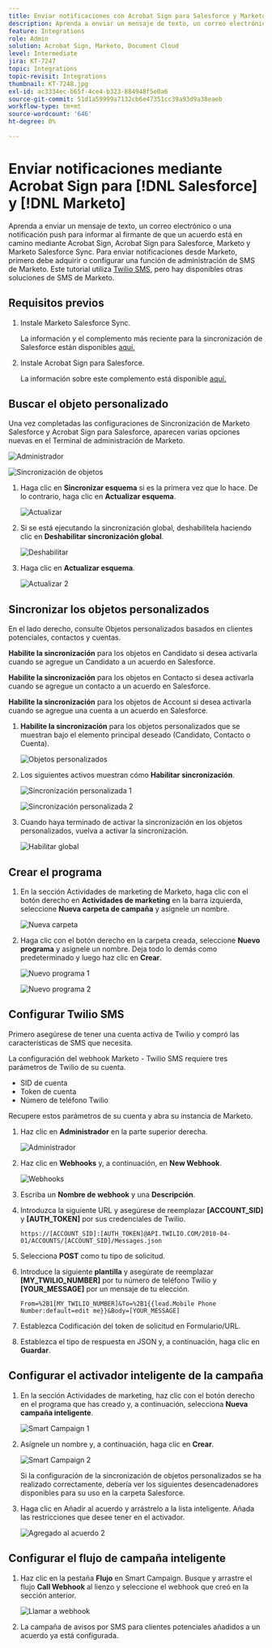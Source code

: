 ```yaml
---
title: Enviar notificaciones con Acrobat Sign para Salesforce y Marketo
description: Aprenda a enviar un mensaje de texto, un correo electrónico o una notificación push para informar al firmante de que un acuerdo está en camino
feature: Integrations
role: Admin
solution: Acrobat Sign, Marketo, Document Cloud
level: Intermediate
jira: KT-7247
topic: Integrations
topic-revisit: Integrations
thumbnail: KT-7248.jpg
exl-id: ac3334ec-b65f-4ce4-b323-884948f5e0a6
source-git-commit: 51d1a59999a7132cb6e47351cc39a93d9a38eaeb
workflow-type: tm+mt
source-wordcount: '646'
ht-degree: 0%

---
```


# Enviar notificaciones mediante Acrobat Sign para [!DNL Salesforce] y [!DNL Marketo]

Aprenda a enviar un mensaje de texto, un correo electrónico o una notificación push para informar al firmante de que un acuerdo está en camino mediante Acrobat Sign, Acrobat Sign para Salesforce, Marketo y Marketo Salesforce Sync. Para enviar notificaciones desde Marketo, primero debe adquirir o configurar una función de administración de SMS de Marketo. Este tutorial utiliza [Twilio SMS](https://launchpoint.marketo.com/twilio/twilio-sms-for-marketo/), pero hay disponibles otras soluciones de SMS de Marketo.

## Requisitos previos

1. Instale Marketo Salesforce Sync.

   La información y el complemento más reciente para la sincronización de Salesforce están disponibles [aquí.](https://experienceleague.adobe.com/docs/marketo/using/product-docs/crm-sync/salesforce-sync/understanding-the-salesforce-sync.html?lang=es)

1. Instale Acrobat Sign para Salesforce.

   La información sobre este complemento está disponible [aquí.](https://helpx.adobe.com/ca/sign/using/salesforce-integration-installation-guide.html)

## Buscar el objeto personalizado

Una vez completadas las configuraciones de Sincronización de Marketo Salesforce y Acrobat Sign para Salesforce, aparecen varias opciones nuevas en el Terminal de administración de Marketo.

![Administrador](assets/adminTab.png)

![Sincronización de objetos](assets/salesforceAdmin.png)

1. Haga clic en **Sincronizar esquema** si es la primera vez que lo hace. De lo contrario, haga clic en **Actualizar esquema**.

   ![Actualizar](assets/refreshSchema1.png)

1. Si se está ejecutando la sincronización global, deshabilítela haciendo clic en **Deshabilitar sincronización global**.

   ![Deshabilitar](assets/disableGlobal.png)

1. Haga clic en **Actualizar esquema**.

   ![Actualizar 2](assets/refreshSchema2.png)

## Sincronizar los objetos personalizados

En el lado derecho, consulte Objetos personalizados basados en clientes potenciales, contactos y cuentas.

**Habilite la sincronización** para los objetos en Candidato si desea activarla cuando se agregue un Candidato a un acuerdo en Salesforce.

**Habilite la sincronización** para los objetos en Contacto si desea activarla cuando se agregue un contacto a un acuerdo en Salesforce.

**Habilite la sincronización** para los objetos de Account si desea activarla cuando se agregue una cuenta a un acuerdo en Salesforce.

1. **Habilite la sincronización** para los objetos personalizados que se muestran bajo el elemento principal deseado (Candidato, Contacto o Cuenta).

   ![Objetos personalizados](assets/customObjects.png)

1. Los siguientes activos muestran cómo **Habilitar sincronización**.

   ![Sincronización personalizada 1](assets/customObjectSync1.png)

   ![Sincronización personalizada 2](assets/customObjectSync2.png)

1. Cuando haya terminado de activar la sincronización en los objetos personalizados, vuelva a activar la sincronización.

   ![Habilitar global](assets/enableGlobal.png)

## Crear el programa

1. En la sección Actividades de marketing de Marketo, haga clic con el botón derecho en **Actividades de marketing** en la barra izquierda, seleccione **Nueva carpeta de campaña** y asígnele un nombre.

   ![Nueva carpeta](assets/newFolder.png)

1. Haga clic con el botón derecho en la carpeta creada, seleccione **Nuevo programa** y asígnele un nombre. Deja todo lo demás como predeterminado y luego haz clic en **Crear**.

   ![Nuevo programa 1](assets/newProgram1.png)

   ![Nuevo programa 2](assets/newProgram2.png)

## Configurar Twilio SMS

Primero asegúrese de tener una cuenta activa de Twilio y compró las características de SMS que necesita.

La configuración del webhook Marketo - Twilio SMS requiere tres parámetros de Twilio de su cuenta.

- SID de cuenta
- Token de cuenta
- Número de teléfono Twilio

Recupere estos parámetros de su cuenta y abra su instancia de Marketo.

1. Haz clic en **Administrador** en la parte superior derecha.

   ![Administrador](assets/adminTab.png)

1. Haz clic en **Webhooks** y, a continuación, en **New Webhook**.

   ![Webhooks](assets/webhooks.png)

1. Escriba un **Nombre de webhook** y una **Descripción**.

1. Introduzca la siguiente URL y asegúrese de reemplazar **[ACCOUNT_SID]** y **[AUTH_TOKEN]** por sus credenciales de Twilio.

   ```
   https://[ACCOUNT_SID]:[AUTH_TOKEN]@API.TWILIO.COM/2010-04-01/ACCOUNTS/[ACCOUNT_SID]/Messages.json
   ```

1. Selecciona **POST** como tu tipo de solicitud.

1. Introduce la siguiente **plantilla** y asegúrate de reemplazar **[MY_TWILIO_NUMBER]** por tu número de teléfono Twilio y **[YOUR_MESSAGE]** por un mensaje de tu elección.

   ```
   From=%2B1[MY_TWILIO_NUMBER]&To=%2B1{{lead.Mobile Phone Number:default=edit me}}&Body=[YOUR_MESSAGE]
   ```

1. Establezca Codificación del token de solicitud en Formulario/URL.

1. Establezca el tipo de respuesta en JSON y, a continuación, haga clic en **Guardar**.

## Configurar el activador inteligente de la campaña

1. En la sección Actividades de marketing, haz clic con el botón derecho en el programa que has creado y, a continuación, selecciona **Nueva campaña inteligente**.

   ![Smart Campaign 1](assets/smartCampaign1.png)

1. Asígnele un nombre y, a continuación, haga clic en **Crear**.

   ![Smart Campaign 2](assets/smartCampaign3.png)

   Si la configuración de la sincronización de objetos personalizados se ha realizado correctamente, debería ver los siguientes desencadenadores disponibles para su uso en la carpeta Salesforce.

1. Haga clic en Añadir al acuerdo y arrástrelo a la lista inteligente. Añada las restricciones que desee tener en el activador.

   ![Agregado al acuerdo 2](assets/addedToAgreement2.png)

## Configurar el flujo de campaña inteligente

1. Haz clic en la pestaña **Flujo** en Smart Campaign. Busque y arrastre el flujo **Call Webhook** al lienzo y seleccione el webhook que creó en la sección anterior.

   ![Llamar a webhook](assets/callWebhook.png)

1. La campaña de avisos por SMS para clientes potenciales añadidos a un acuerdo ya está configurada.
